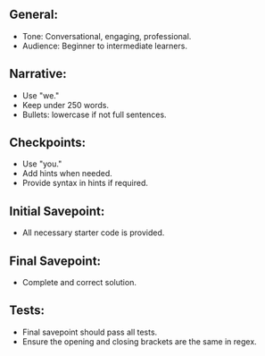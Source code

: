 ## **General:**
  - Tone: Conversational, engaging, professional.
  - Audience: Beginner to intermediate learners.

## **Narrative:**
  - Use "we."
  - Keep under 250 words.
  - Bullets: lowercase if not full sentences.

## **Checkpoints:**
  - Use "you."
  - Add hints when needed.
  - Provide syntax in hints if required.

## **Initial Savepoint:**
  - All necessary starter code is provided.

## **Final Savepoint:**
  - Complete and correct solution.

## **Tests:**
  - Final savepoint should pass all tests.
  - Ensure the opening and closing brackets are the same in regex.
